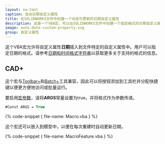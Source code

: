 ```yaml
---
layout: sw-tool
caption: 自动日期自定义属性
title: 在SOLIDWORKS文件中创建一个动态可更新的日期自定义属性
description: 这是一个VBA宏，可以在SOLIDWORKS文件中创建一个指定格式的日期自定义属性，并提供自动更新选项
image: auto-date-custom-property.svg
group: 自定义属性
---
```


这个VBA宏允许将自定义属性**日期**插入到文件特定的自定义属性中。用户可以指定日期的格式。请参考[日期和时间格式字符串](https://docs.microsoft.com/zh-cn/dotnet/standard/base-types/standard-date-and-time-format-strings)以获取更多关于支持的格式的信息。

## CAD+

这个宏与[Toolbar+](https://cadplus.xarial.com/toolbar/)和[Batch+](https://cadplus.xarial.com/batch/)工具兼容，因此可以将按钮添加到工具栏并分配快捷键以便更方便地访问或批量运行。

要启用[宏参数](https://cadplus.xarial.com/toolbar/configuration/arguments/)，请将**ARGS**常量设置为true，并将格式作为参数传递。

~~~ vb
#Const ARGS = True
~~~

{% code-snippet { file-name: Macro.vba } %}

这个宏还可以嵌入到模型中，以便在每次重建时自动更新日期。

{% code-snippet { file-name: MacroFeature.vba } %}